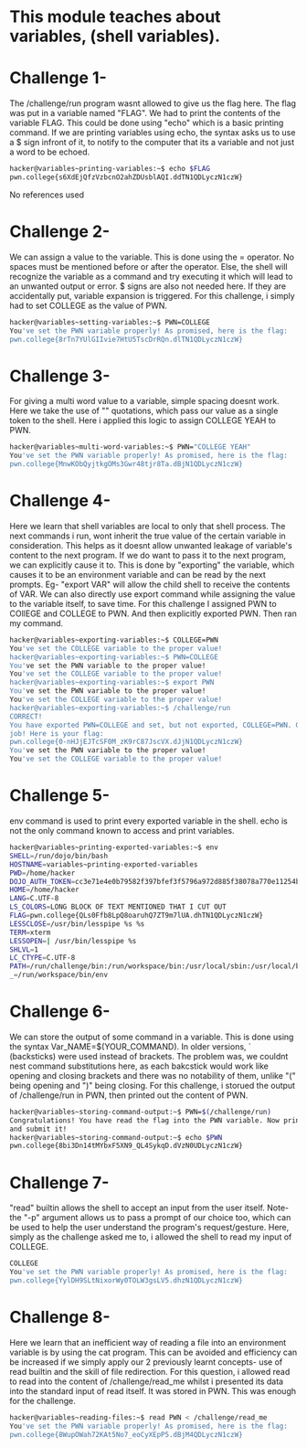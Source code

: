 # This module teaches about variables, (shell variables).
# Challenge 1-
The /challenge/run program wasnt allowed to give us the flag here. The flag was put in a variable named "FLAG".
We had to print the contents of the variable FLAG. 
This could be done using "echo" which is a basic printing command.
If we are printing variables using echo, the syntax asks us to use a $ sign infront of it, to notify to the computer that its a variable and not just a word to be echoed.
```bash
hacker@variables~printing-variables:~$ echo $FLAG
pwn.college{s6XdEjQfzVzbcnO2ahZDUsblAQI.ddTN1QDLyczN1czW}
```
No references used

# Challenge 2-
We can assign a value to the variable. This is done using the = operator. No spaces must be mentioned before or after the operator.
Else, the shell will recognize the variable as a command and try executing it which will lead to an unwanted output or error.
$ signs are also not needed here. If they are accidentally put, variable expansion is triggered.
For this challenge,  i simply had to set COLLEGE as the value of PWN.
```bash
hacker@variables~setting-variables:~$ PWN=COLLEGE
You've set the PWN variable properly! As promised, here is the flag:
pwn.college{8rTn7YUlGIIvie7HtU5TscDrRQn.dlTN1QDLyczN1czW}
```
# Challenge 3-
For giving a multi word value to a variable, simple spacing doesnt work. Here we take the use of "" quotations, which pass our value as a single token to the shell.
Here i applied this logic to assign COLLEGE YEAH to PWN.
```bash
hacker@variables~multi-word-variables:~$ PWN="COLLEGE YEAH"
You've set the PWN variable properly! As promised, here is the flag:
pwn.college{MnwKObQyjtkgOMs3Gwr48tjr8Ta.dBjN1QDLyczN1czW}
```
# Challenge 4-
Here we learn that shell variables are local to only that shell process.
The next commands i run, wont inherit the true value of the certain variable in consideration.
This helps as it doesnt allow unwanted leakage of variable's content to the next program.
If we do want to pass it to the next program, we can explicitly cause it to.
This is done by "exporting" the variable, which causes it to be an environment variable and can be read by the next prompts.
Eg- "export VAR" will allow the child shell to receive the contents of VAR.
We can also directly use export command while assigning the value to the variable itself, to save time.
For this challenge I assigned PWN to COllEGE and COLLEGE to PWN. And then explicitly exported PWN. Then ran my command.
```bash
hacker@variables~exporting-variables:~$ COLLEGE=PWN
You've set the COLLEGE variable to the proper value!
hacker@variables~exporting-variables:~$ PWN=COLLEGE
You've set the PWN variable to the proper value!
You've set the COLLEGE variable to the proper value!
hacker@variables~exporting-variables:~$ export PWN
You've set the PWN variable to the proper value!
You've set the COLLEGE variable to the proper value!
hacker@variables~exporting-variables:~$ /challenge/run
CORRECT!
You have exported PWN=COLLEGE and set, but not exported, COLLEGE=PWN. Great
job! Here is your flag:
pwn.college{0-nHJjEJTcSF0M_zK9rC87JscVX.dJjN1QDLyczN1czW}
You've set the PWN variable to the proper value!
You've set the COLLEGE variable to the proper value!
```
# Challenge 5-
env command is used to print every exported variable in the shell. echo is not the only command known to access and print variables.
```bash
hacker@variables~printing-exported-variables:~$ env
SHELL=/run/dojo/bin/bash
HOSTNAME=variables~printing-exported-variables
PWD=/home/hacker
DOJO_AUTH_TOKEN=cc3e71e4e0b79582f397bfef3f5796a972d885f38078a770e11254b15472bb7e
HOME=/home/hacker
LANG=C.UTF-8
LS_COLORS=LONG BLOCK OF TEXT MENTIONED THAT I CUT OUT
FLAG=pwn.college{QLs0Ffb8LpQ8oaruhQ7ZT9m7lUA.dhTN1QDLyczN1czW}
LESSCLOSE=/usr/bin/lesspipe %s %s
TERM=xterm
LESSOPEN=| /usr/bin/lesspipe %s
SHLVL=1
LC_CTYPE=C.UTF-8
PATH=/run/challenge/bin:/run/workspace/bin:/usr/local/sbin:/usr/local/bin:/usr/sbin:/usr/bin:/sbin:/bin
_=/run/workspace/bin/env
```
# Challenge 6-
We can store the output of some command in a variable. This is done using the syntax Var_NAME=$(YOUR_COMMAND).
In older versions, ` (backsticks) were used instead of brackets. The problem was, we couldnt nest command substitutions here, as each bakcstick would work like opening and closing brackets and there was no notability of them, unlike "(" being opening and ")" being closing.
For this challenge, i storued the output of /challenge/run in PWN, then printed out the content of PWN.
```bash
hacker@variables~storing-command-output:~$ PWN=$(/challenge/run)
Congratulations! You have read the flag into the PWN variable. Now print it out
and submit it!
hacker@variables~storing-command-output:~$ echo $PWN
pwn.college{8bi3Dn14tMYbxF5XN9_QL4SykqD.dVzN0UDLyczN1czW}
```
# Challenge 7-
"read" builtin allows the shell to accept an input from the user itself. 
Note- the "-p" argument allows us to pass a prompt of our choice too, which can be used to help the user understand the program's request/gesture.
Here, simply as the challenge asked me to, i allowed the shell to read my input of COLLEGE.
```bash
COLLEGE
You've set the PWN variable properly! As promised, here is the flag:
pwn.college{YylDH9SLtNixorWy0TOLW3gsLV5.dhzN1QDLyczN1czW}
```
# Challenge 8-
Here we learn that an inefficient way of reading a file into an environment variable is by using the cat program.
This can be avoided and efficiency can be increased if we simply apply our 2 previously learnt concepts- use of read builtin and the skill of file redirection.
For this question, i allowed read to read into the content of /challenge/read_me whilst i presented its data into the standard input of read itself. It was stored in PWN. This was enough for the challenge.
```bash
hacker@variables~reading-files:~$ read PWN < /challenge/read_me
You've set the PWN variable properly! As promised, here is the flag:
pwn.college{8WupOWah72KAt5No7_eoCyXEpP5.dBjM4QDLyczN1czW}
```



